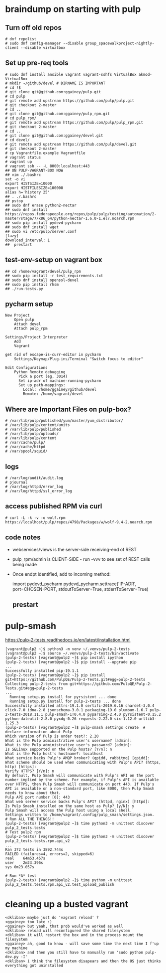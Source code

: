 # braindump on starting with pulp

## Turn off old repos

    # dnf repolist
    # sudo dnf config-manager --disable group_spacewalkproject-nightly-client --disable virtualbox

## Set up pre-req tools

    # sudo dnf install ansible vagrant vagrant-sshfs VirtualBox akmod-VirtualBox
    # mkdir ~/github/devel # DIRNAME IS IMPORTANT
    # cd !$
    # git clone git@github.com:ggainey/pulp.git
    # cd pulp
    # git remote add upstream https://github.com/pulp/pulp.git
    # git checkout 2-master
    # cd ..
    # git clone git@github.com:ggainey/pulp_rpm.git
    # cd pulp_rpm/
    # git remote add upstream https://github.com/pulp/pulp_rpm.git
    # git checkout 2-master
    # cd ..
    # git clone git@github.com:ggainey/devel.git
    # cd devel/
    # git remote add upstream https://github.com/pulp/devel.git
    # git checkout 2-master
    # cp Vagrantfile.example Vagrantfile
    # vagrant status
    # vagrant up
    # vagrant ssh -- -L 8000:localhost:443
    ## ON PULP-VAGRANT-BOX NOW
    ## vim ./.bashrc
    set -o vi
    export HISTSIZE=10000
    export HISTFILESIZE=100000
    alias h='history 25'
    ## . ./.bashrc
    ## pstop
    ## sudo dnf erase python2-nectar
    ## sudo dnf install https://repos.fedorapeople.org/repos/pulp/pulp/testing/automation/2-master/stage/7/x86_64/python-nectar-1.6.0-1.el7.noarch.rpm
    ## sudo pip install pydevd-pycharm
    ## sudo dnf install wget
    ## sudo vi /etc/pulp/server.conf
    [lazy]
    download_interval: 1
    ##  prestart

## test-env-setup on vagrant box

    ## cd /home/vagrant/devel/pulp_rpm
    ## sudo pip install -r test_requirements.txt
    ## sudo dnf install openssl-devel
    ## sudo pip install rhsm
    ## ./run-tests.py

## pycharm setup

    New Project
        Open pulp
        Attach devel
        Attach pulp_rpm

    Settings/Project Interpreter
        Add
        Vagrant

    get rid of escape-is-curr-editor in pycharm
        Settings/Keymap/Plug-ins/Terminal "Switch focus to editor"

    Edit Configurations
        Python Remote debugging
          Pick a port (eg, 3014)
          Set ip-adr of machine-running-pycharm
          Set up path-mappings:
            Local: /home/ggainey/github/devel
            Remote: /home/vagrant/devel

## Where are Important Files on pulp-box?

    # /var/lib/pulp/published/yum/master/yum_distributor/
    # /var/lib/pulp/content/units
    # /var/lib/pulp/published
    # /var/lib/pulp/uploads/
    # /var/lib/pulp/content
    # /var/cache/pulp/
    # /var/cache/httpd
    # /var/spool/squid/

## logs

    # /var/log/audit/audit.log
    # pjournal
    # /var/log/httpd/error_log
    # /var/log/httpd/ssl_error_log

## access published RPM via curl

    # curl -L -k -v -o wolf.rpm https://localhost/pulp/repos/4798/Packages/w/wolf-9.4-2.noarch.rpm

## code notes

* webservices/views is the server-side receiving-end of REST
* pulp_rpm/admin is CLIENT-SIDE - run -vvv to see set of REST calls being made
* Once endpt identified, add to incoming method:

    import pydevd_pycharm
    pydevd_pycharm.settrace('IP-ADR', port=CHOSEN-PORT, stdoutToServer=True, stderrToServer=True)
    ## prestart

# pulp-smash

https://pulp-2-tests.readthedocs.io/en/latest/installation.html

    [vagrant@pulp2 ~]$ python3 -m venv ~/.venvs/pulp-2-tests
    [vagrant@pulp2 ~]$ source ~/.venvs/pulp-2-tests/bin/activate
    (pulp-2-tests) [vagrant@pulp2 ~]$ pip install ipython
    (pulp-2-tests) [vagrant@pulp2 ~]$ pip install --upgrade pip
    ...
    Successfully installed pip-19.1.1
    (pulp-2-tests) [vagrant@pulp2 ~]$ pip install git+https://github.com/PulpQE/Pulp-2-Tests.git#egg=pulp-2-tests
    Collecting pulp-2-tests from git+https://github.com/PulpQE/Pulp-2-Tests.git#egg=pulp-2-tests
    ...
      Running setup.py install for pyrsistent ... done
      Running setup.py install for pulp-2-tests ... done
    Successfully installed attrs-19.1.0 certifi-2019.6.16 chardet-3.0.4 click-7.0 idna-2.8 jsonschema-3.0.1 packaging-19.0 plumbum-1.6.7 pulp-2-tests-2018.11.1 pulp-smash-1!0.4.0 pyparsing-2.4.0 pyrsistent-0.15.2 python-dateutil-2.8.0 pyxdg-0.26 requests-2.22.0 six-1.12.0 urllib3-1.25.3
    (pulp-2-tests) [vagrant@pulp2 ~]$ pulp-smash settings create  # declare information about Pulp
    Which version of Pulp is under test?: 2.20
    What is the Pulp administrative user's username? [admin]:
    What is the Pulp administrative user's password? [admin]:
    Is SELinux supported on the Pulp hosts? [Y/n]: n
    What is the Pulp host's hostname?: localhost
    What service backs Pulp's AMQP broker? (qpidd, rabbitmq) [qpidd]:
    What scheme should be used when communicating with Pulp's API? (https, http) [https]:
    Verify HTTPS? [Y/n]: n
    By default, Pulp Smash will communicate with Pulp's API on the port number implied by the scheme. For example, if Pulp's API is available over HTTPS, then Pulp Smash will communicate on port 443. If Pulp's API is available on a non-standard port, like 8000, then Pulp Smash needs to know about that.
    Pulp API port number [0]: 443
    What web server service backs Pulp's API? (httpd, nginx) [httpd]:
    Is Pulp Smash installed on the same host as Pulp? [y/N]: y
    Pulp Smash will access the Pulp host using a local shell.
    Settings written to /home/vagrant/.config/pulp_smash/settings.json.
    # Run ALL THE THINGS!!
    (pulp-2-tests) [vagrant@pulp2 ~]$ time python3 -m unittest discover pulp_2_tests.tests
    # Test pulp2 rpm
    (pulp-2-tests) [vagrant@pulp2 ~]$ time python3 -m unittest discover pulp_2_tests.tests.rpm.api_v2
    ...
    Ran 372 tests in 3892.744s
    FAILED (failures=4, errors=2, skipped=6)
    real	64m53.457s
    user	2m23.396s
    sys	0m23.057s

    # Run *A* test
    (pulp-2-tests) [vagrant@pulp2 ~]$ time python -m unittest pulp_2_tests.tests.rpm.api_v2.test_upload_publish

# cleaning up a busted vagrant

    <dkliban> maybe just do 'vagrant reload' ?
    <ggainey> too late :)
    <ggainey> but yeah, that prob would've worked as well
    <dkliban> reload will reconfigured the shared filesystem
    <dkliban> it will restart the box and in the process mount the filesystem
    <ggainey> ah, good to know - will save some time the next time I f'up my machine
    <dkliban> and then you still have to manually run 'sudo python pulp-dev.py -I'
    <dkliban> i think the filesystem disapears and then the OS just thinks everything got uninstalled
